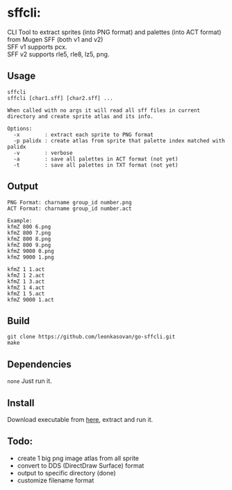 # sffcli:  
CLI Tool to extract sprites (into PNG format) and palettes (into ACT format) from Mugen SFF (both v1 and v2)  
SFF v1 supports pcx.  
SFF v2 supports rle5, rle8, lz5, png.  

## Usage
```
sffcli
sffcli [char1.sff] [char2.sff] ...

When called with no args it will read all sff files in current directory and create sprite atlas and its info.

Options:
  -x        : extract each sprite to PNG format
  -p palidx : create atlas from sprite that palette index matched with palidx
  -v        : verbose
  -a        : save all palettes in ACT format (not yet)
  -t        : save all palettes in TXT format (not yet)
```

## Output
```
PNG Format: charname group_id number.png
ACT Format: charname group_id number.act

Example:
kfmZ 800 6.png
kfmZ 800 7.png
kfmZ 800 8.png
kfmZ 800 9.png
kfmZ 9000 0.png
kfmZ 9000 1.png

kfmZ 1 1.act
kfmZ 1 2.act
kfmZ 1 3.act
kfmZ 1 4.act
kfmZ 1 5.act
kfmZ 9000 1.act
```

## Build
```
git clone https://github.com/leonkasovan/go-sffcli.git
make
```

## Dependencies
`none`
Just run it.  

## Install
Download executable from [here](https://github.com/leonkasovan/go-sffcli/releases/download/1.0/sffcli.zip), extract and run it.  

## Todo:
- create 1 big png image atlas from all sprite
- convert to DDS (DirectDraw Surface) format
- output to specific directory (done)
- customize filename format